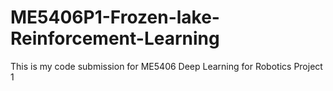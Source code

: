 # ME5406P1-Frozen-lake-Reinforcement-Learning
This is my code submission for ME5406 Deep Learning for Robotics Project 1


